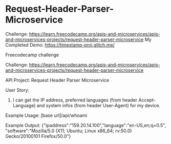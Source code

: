 # Request-Header-Parser-Microservice

Challenge: https://learn.freecodecamp.org/apis-and-microservices/apis-and-microservices-projects/request-header-parser-microservice
My Completed Demo: https://timestamp-proj.glitch.me/

Freecodecamp challenge

Challenge: https://learn.freecodecamp.org/apis-and-microservices/apis-and-microservices-projects/request-header-parser-microservice

API Project: Request Header Parser Microservice

User Story:
1. I can get the IP address, preferred languages (from header Accept-Language)
and system infos (from header User-Agent) for my device.

Example Usage:
[base url]/api/whoami

Example Output:
{"ipaddress":"159.20.14.100","language":"en-US,en;q=0.5",
"software":"Mozilla/5.0 (X11; Ubuntu; Linux x86_64; rv:50.0) Gecko/20100101 Firefox/50.0"}
